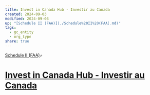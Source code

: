 ```yaml
---
title: Invest in Canada Hub - Investir au Canada
created: 2024-09-03
modified: 2024-09-03
up: "[Schedule II (FAA)](./Schedule%20II%20(FAA).md)"
tags:
  - gc_entity
  - org_type
share: true
---
```

[Schedule II (FAA)](./Schedule%20II%20(FAA).md)⤴️
# [Invest in Canada Hub - Investir au Canada](Invest%20in%20Canada%20Hub%20-%20Investir%20au%20Canada.md)
